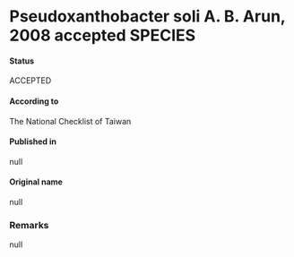 # Pseudoxanthobacter soli A. B. Arun, 2008 accepted SPECIES

#### Status
ACCEPTED

#### According to
The National Checklist of Taiwan

#### Published in
null

#### Original name
null

### Remarks
null